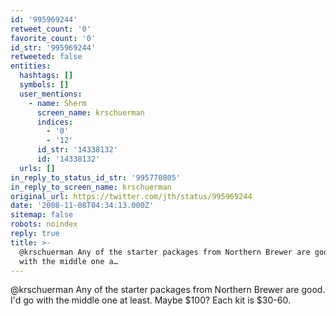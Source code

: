 ```yaml
---
id: '995969244'
retweet_count: '0'
favorite_count: '0'
id_str: '995969244'
retweeted: false
entities:
  hashtags: []
  symbols: []
  user_mentions:
    - name: Sherm
      screen_name: krschuerman
      indices:
        - '0'
        - '12'
      id_str: '14338132'
      id: '14338132'
  urls: []
in_reply_to_status_id_str: '995770805'
in_reply_to_screen_name: krschuerman
original_url: https://twitter.com/jth/status/995969244
date: '2008-11-08T04:34:13.000Z'
sitemap: false
robots: noindex
reply: true
title: >-
  @krschuerman Any of the starter packages from Northern Brewer are good. I'd go
  with the middle one a…
---
```


@krschuerman Any of the starter packages from Northern Brewer are good. I'd go with the middle one at least. Maybe $100? Each kit is $30-60.